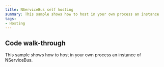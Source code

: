 ```yaml
---
title: NServiceBus self hosting
summary: This sample shows how to host in your own process an instance of NServiceBus.
tags:
- Hosting
---
```


## Code walk-through

This sample shows how to host in your own process an instance of NServiceBus.

<!-- import self-hosting -->
